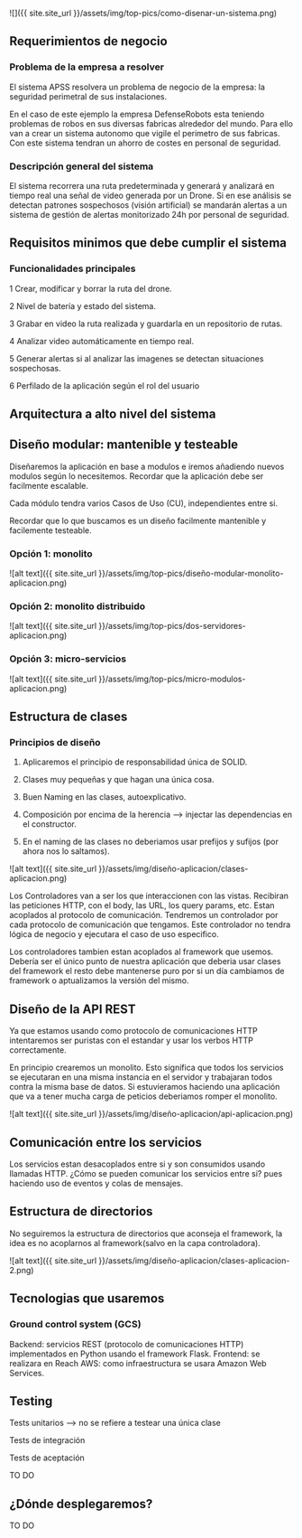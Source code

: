 

![]({{ site.site_url }}/assets/img/top-pics/como-disenar-un-sistema.png)

## Requerimientos de negocio

### Problema de la empresa a resolver

El sistema APSS resolvera un problema de negocio de la empresa: la seguridad perimetral de sus instalaciones.
 
En el caso de este ejemplo la empresa DefenseRobots esta teniendo problemas de robos en sus diversas fabricas alrededor del mundo. Para ello van a crear un sistema autonomo que vigile el perimetro de sus fabricas. Con este sistema tendran un ahorro de costes en personal de seguridad.

### Descripción general del sistema

El sistema recorrera una ruta predeterminada y generará y analizará en tiempo real una señal de video generada por un Drone. Si en ese análisis se detectan patrones sospechosos (visión artificial) se mandarán alertas a un sistema de gestión de alertas monitorizado 24h por personal de seguridad.

## Requisitos minimos que debe cumplir el sistema

### Funcionalidades principales

1 Crear, modificar y borrar la ruta del drone.

2 Nivel de batería y estado del sistema.

3 Grabar en video la ruta realizada y guardarla en un repositorio de rutas.

4 Analizar video automáticamente en tiempo real.

5 Generar alertas si al analizar las imagenes se detectan situaciones sospechosas.

6 Perfilado de la aplicación según el rol del usuario


## Arquitectura a alto nivel del sistema



## Diseño modular: mantenible y testeable

Diseñaremos la aplicación en base a modulos e iremos añadiendo nuevos modulos según lo necesitemos. Recordar que la aplicación debe ser facilmente escalable.

Cada módulo tendra varios Casos de Uso (CU), independientes entre si.

Recordar que lo que buscamos es un diseño facilmente mantenible y facilemente testeable.

### Opción 1: monolito

![alt text]({{ site.site_url }}/assets/img/top-pics/diseño-modular-monolito-aplicacion.png)

### Opción 2: monolito distribuido

![alt text]({{ site.site_url }}/assets/img/top-pics/dos-servidores-aplicacion.png)

### Opción 3: micro-servicios

![alt text]({{ site.site_url }}/assets/img/top-pics/micro-modulos-aplicacion.png)

## Estructura de clases 

### Principios de diseño

1. Aplicaremos el principio de responsabilidad única de SOLID.

2. Clases muy pequeñas y que hagan una única cosa.

3. Buen Naming en las clases, autoexplicativo.

4. Composición por encima de la herencia --> injectar las dependencias en el constructor.

5. En el naming de las clases no deberiamos usar prefijos y sufijos (por ahora nos lo saltamos).



![alt text]({{ site.site_url }}/assets/img/diseño-aplicacion/clases-aplicacion.png)

Los Controladores van a ser los que interaccionen con las vistas. Recibiran las peticiones HTTP, con el body, las URL, los query params, etc. Estan acoplados al protocolo de comunicación. Tendremos un controlador por cada protocolo de comunicación que tengamos. Este controlador no tendra lógica de negocio y ejecutara el caso de uso especifico.

Los controladores tambien estan acoplados al framework que usemos. Debería ser el único punto de nuestra aplicación que deberia usar clases del framework el resto debe mantenerse puro por si un día cambiamos de framework o aptualizamos la versión del mismo.

## Diseño de la API REST

Ya que estamos usando como protocolo de comunicaciones HTTP intentaremos ser puristas con el estandar y usar los verbos HTTP correctamente.

En principio crearemos un monolito. Esto significa que todos los servicios se ejecutaran en una misma instancia en el servidor y trabajaran todos contra la misma base de datos. Si estuvieramos haciendo una aplicación que va a tener mucha carga de peticios deberiamos romper el monolito.

![alt text]({{ site.site_url }}/assets/img/diseño-aplicacion/api-aplicacion.png)

## Comunicación entre los servicios

Los servicios estan desacoplados entre si y son consumidos usando llamadas HTTP. ¿Cómo se pueden comunicar los servicios entre si? pues haciendo uso de eventos y colas de mensajes.


## Estructura de directorios 

No seguiremos la estructura de directorios que aconseja el framework, la idea es no acoplarnos al framework(salvo en la capa controladora).

![alt text]({{ site.site_url }}/assets/img/diseño-aplicacion/clases-aplicacion-2.png)
 
## Tecnologias que usaremos

### Ground control system (GCS)

Backend: servicios REST (protocolo de comunicaciones HTTP) implementados en Python usando el framework Flask.
Frontend: se realizara en Reach 
AWS: como infraestructura se usara Amazon Web Services. 


## Testing

Tests unitarios --> no se refiere a testear una única clase

Tests de integración 

Tests de aceptación

TO DO


## ¿Dónde desplegaremos?

TO DO









